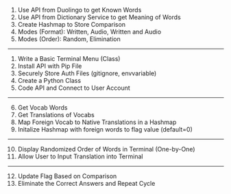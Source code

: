 <!-- Duolingo Vocab Words Terminal App -->
1. Use API from Duolingo to get Known Words
2. Use API from Dictionary Service to get Meaning of Words
3. Create Hashmap to Store Comparison
4. Modes (Format): Written, Audio, Written and Audio
5. Modes (Order): Random, Elimination

--------------------------------------------------------------------------

1. Write a Basic Terminal Menu (Class)
2. Install API with Pip File
3. Securely Store Auth Files (gitignore, envvariable)
4. Create a Python Class
5. Code API and Connect to User Account

--------------------------------------------------------------------------

6. Get Vocab Words
7. Get Translations of Vocabs
8. Map Foreign Vocab to Native Translations in a Hashmap
9. Initalize Hashmap with foreign words to flag value (default=0)

--------------------------------------------------------------------------

10. Display Randomized Order of Words in Terminal (One-by-One)
11. Allow User to Input Translation into Terminal

--------------------------------------------------------------------------

12. Update Flag Based on Comparison
13. Eliminate the Correct Answers and Repeat Cycle